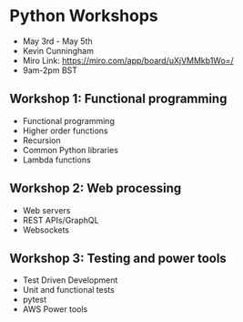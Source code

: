 # Python Workshops

- May 3rd - May 5th
- Kevin Cunningham
- Miro Link: https://miro.com/app/board/uXjVMMkb1Wo=/
- 9am-2pm BST

## Workshop 1: Functional programming
- Functional programming
- Higher order functions 
- Recursion
- Common Python libraries
- Lambda functions

## Workshop 2: Web processing
- Web servers
- REST APIs/GraphQL
- Websockets

## Workshop 3: Testing and power tools
- Test Driven Development
- Unit and functional tests 
- pytest
- AWS Power tools 
